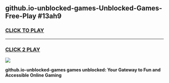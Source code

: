 
## github.io-unblocked-games-Unblocked-Games-Free-Play #13ah9
<h3>
<a href="https://us.freeplayer.one?title=github.io-unblocked-games&ref=9M">CLICK TO PLAY</a></h3>
<hr>

<h3>
<a href="https://us.freeplayer.one?title=github.io-unblocked-games&ref=9M">CLICK 2 PLAY</a>
  
</h3>

<a href="https://us.freeplayer.one?title=github.io-unblocked-games&ref=9M"><img src="https://clearcache.store/games.png"></a>


**github.io-unblocked-games games unblocked: Your Gateway to Fun and Accessible Online Gaming**
